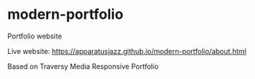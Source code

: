 # modern-portfolio
Portfolio website

Live website: https://apparatusjazz.github.io/modern-portfolio/about.html

Based on Traversy Media Responsive Portfolio
